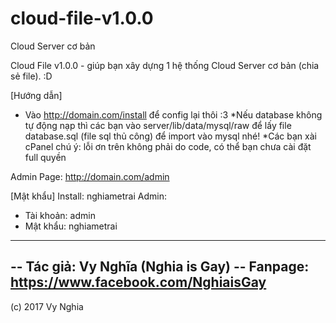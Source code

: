 # cloud-file-v1.0.0
Cloud Server cơ bản

Cloud File v1.0.0 - giúp bạn xây dựng 1 hệ thống Cloud Server cơ bản (chia sẻ file). :D

[Hướng dẫn]
- Vào http://domain.com/install để config lại thôi :3
*Nếu database không tự động nạp thì các bạn vào server/lib/data/mysql/raw để lấy file database.sql (file sql thủ công) để import vào mysql nhé!
*Các bạn xài cPanel chú ý: lỗi ơn trên không phải do code, có thể bạn chưa cài đặt full quyền 

Admin Page: http://domain.com/admin

[Mật khẩu]
Install: nghiametrai
Admin:
- Tài khoản: admin
- Mật khẩu: nghiametrai

---------
-- Tác giả: Vy Nghĩa (Nghia is Gay)
-- Fanpage: https://www.facebook.com/NghiaisGay
---------

(c) 2017 Vy Nghia
